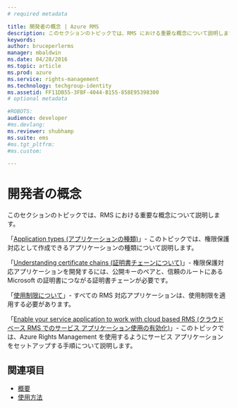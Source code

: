 ```yaml
---
# required metadata

title: 開発者の概念 | Azure RMS
description: このセクションのトピックでは、RMS における重要な概念について説明します。
keywords:
author: bruceperlerms
manager: mbaldwin
ms.date: 04/28/2016
ms.topic: article
ms.prod: azure
ms.service: rights-management
ms.technology: techgroup-identity
ms.assetid: FF11DB55-3FBF-4044-B155-858E95398300
# optional metadata

#ROBOTS:
audience: developer
#ms.devlang:
ms.reviewer: shubhamp
ms.suite: ems
#ms.tgt_pltfrm:
#ms.custom:

---
```


# 開発者の概念

このセクションのトピックでは、RMS における重要な概念について説明します。

「[Application types (アプリケーションの種類)](application-types.md)」- このトピックでは、権限保護対応として作成できるアプリケーションの種類について説明します。

「[Understanding certificate chains (証明書チェーンについて)](understanding-certificate-chains.md)」- 権限保護対応アプリケーションを開発するには、公開キーのペアと、信頼のルートにある Microsoft の証明書につながる証明書チェーンが必要です。

「[使用制限について](understanding-usage-restrictions.md)」- すべての RMS 対応アプリケーションは、使用制限を適用する必要があります。

「[Enable your service application to work with cloud based RMS (クラウド ベース RMS でのサービス アプリケーション使用の有効化)](how-to-use-file-api-with-aadrm-cloud.md)」- このトピックでは、Azure Rights Management を使用するようにサービス アプリケーションをセットアップする手順について説明します。

 

## 関連項目 ##
- [概要](ad-rms-overview.md)
- [使用方法](how-to-use-msipc.md)
 

 


<!--HONumber=Apr16_HO4-->


